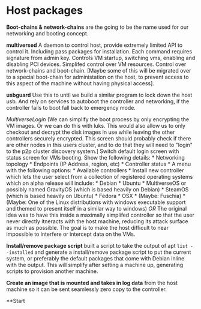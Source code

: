 # Host packages
**Boot-chains & network-chains** are the going to be the name used for our networking and booting concept.

**multiversed** A daemon to control host, provide extremely limited API to control it. Including pass packages for installation. Each command requires signature from admin key. Controls VM startup, switching vms, enabling and disabling PCI devices. Simplifed control over VM resources. Control over network-chains and boot-chain.  [Maybe some of this will be migrated over to a special boot-chain for administation on the host, to prevent access to this aspect of the machine without having physical access]. 

**usbguard** Use this to until we build a similar program to lock down the host 
usb. And rely on services to autoboot the controller and networking, if the 
controller fails to boot fall back to emergency mode. 

*MultiverseLogin* (We can simplify the boot process by only encrypting the VM images. Or we can do this with luks. This would also allow us to only checkout and decrypt the disk images in use while leaving the other controllers securely encrypted. This screen should probably check if there are other nodes in this users cluster, and to do that they will need to "login" to the p2p cluster discovery system.] Switch default login screen with status screen for VMs booting. Show the 
following details:
	* Networking topology
	* Endpoints (IP Address, region, etc) 
	* Controller status 
	* A menu with the following options:
		* Available controllers	
	* Install new controller which lets the user select from a collection 
	  of registered operating systems which on alpha release will include:				* Debian
			* Ubuntu
			* MultiverseOS or possibly named GravityOS 
			  (which is based heavily on Debian)
			* SteamOS (which is based heavily on Ubuntu)
			* Fedora
			* OSX
			* (Maybe: Fuschia)
			* (Maybe: One of the Linux distributions with windows 
			  executable support and themed to present itself in a 
			  similar way to windows)
*OR* The original idea was to have this inside a maximally simplifed controller
so that the user never directly itneracts with the host machine, reducing its
attack surface as much as possible. The goal is to make the host difficult to
near impossible to interfere or intercept data on the VMs. 


**Install/remove package script** built a script to take the output of apt `list --installed` and generate a
install/remove package script to put the current system, or preferably the default packages that come with 
Debian inline with the output. This will simplify after setting a machine up,
generating scripts to provision another machine. 

**Create an image that is mounted and takes in log data** from the host machine
so it can be sent seamlessly zero copy to the controller. 

**Start 




